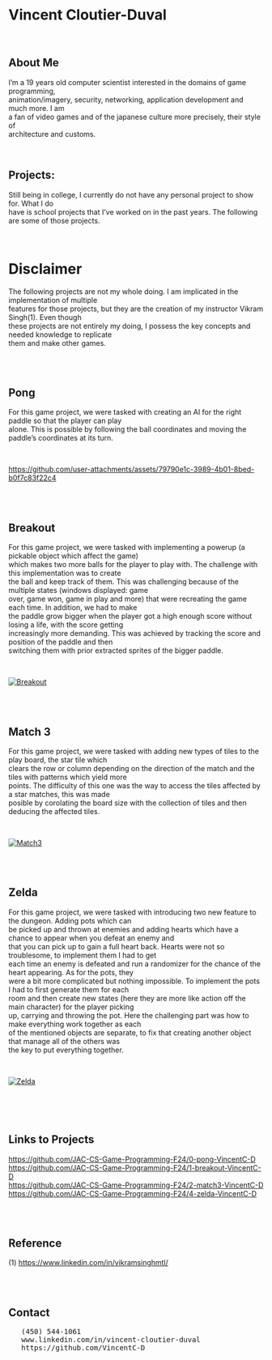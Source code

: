 # Vincent Cloutier-Duval
</br>

## About Me 

I’m a 19 years old computer scientist interested in the domains of game programming, </br>
animation/imagery, security, networking, application development and much more. I am </br>
a fan of video games and of the japanese culture more precisely, their style of</br> 
architecture and customs.

 </br>

## Projects: 

Still being in college, I currently do not have any personal project to show for. What I do</br> 
have is school projects that I’ve worked on in the past years. The following are some of those projects. 

</br>

# Disclaimer 

The following projects are not my whole doing. I am implicated in the implementation of multiple</br> 
features for those projects, but they are the creation of my instructor Vikram Singh(1). Even though</br> 
these projects are not entirely my doing, I possess the key concepts and needed knowledge to replicate</br> 
them and make other games. 

</br></br>

## Pong

For this game project, we were tasked with creating an AI for the right paddle so that the player can play</br>
alone. This is possible by following the ball coordinates and moving the paddle’s coordinates at its turn. 

</br>

https://github.com/user-attachments/assets/79790e1c-3989-4b01-8bed-b0f7c83f22c4

</br></br>

## Breakout

For this game project, we were tasked with implementing a powerup (a pickable object which affect the game)</br> 
which makes two more balls for the player to play with. The challenge with this implementation was to create</br> 
the ball and keep track of them. This was challenging because of the multiple states (windows displayed: game</br> 
over, game won, game in play and more) that were recreating the game each time. In addition, we had to make</br> 
the paddle grow bigger when the player got a high enough score without losing a life, with the score getting</br> 
increasingly more demanding. This was achieved by tracking the score and position of the paddle and then</br> 
switching them with prior extracted sprites of the bigger paddle.

</br>

[![Breakout](https://markdown-videos-api.jorgenkh.no/url?url=https%3A%2F%2Fwww.youtube.com%2Fwatch%3Fv%3D3s4wBpV2xo4%26ab_channel%3Dvincent_544)](https://www.youtube.com/watch?v=3s4wBpV2xo4&ab_channel=vincent_544)

</br></br>

## Match 3

For this game project, we were tasked with adding new types of tiles to the play board, the star tile which</br> 
clears the row or column depending on the direction of the match and the tiles with patterns which yield more</br> 
points. The difficulty of this one was the way to access the tiles affected by a star matches, this was made</br> 
posible by corolating the board size with the collection of tiles and then deducing the affected tiles.

</br>

[![Match3](https://markdown-videos-api.jorgenkh.no/url?url=https%3A%2F%2Fwww.youtube.com%2Fwatch%3Fv%3Dv7ssjojvSe8%26ab_channel%3Dvincent_544)](https://www.youtube.com/watch?v=v7ssjojvSe8&ab_channel=vincent_544)

</br></br>

## Zelda

For this game project, we were tasked with introducing two new feature to the dungeon. Adding pots which can</br> 
be picked up and thrown at enemies and adding hearts which have a chance to appear when you defeat an enemy and</br>
that you can pick up to gain a full heart back. Hearts were not so troublesome, to implement them I had to get</br>
each time an enemy is defeated and run a randomizer for the chance of the heart appearing. As for the pots, they</br>
were a bit more complicated but nothing impossible. To implement the pots I had to first generate them for each</br>
room and then create new states (here they are more like action off the main character) for the player picking</br>
up, carrying and throwing the pot. Here the challenging part was how to make everything work together as each</br>
of the mentioned objects are separate, to fix that creating another object that manage all of the others was</br> 
the key to put everything together.

</br>

[![Zelda](https://markdown-videos-api.jorgenkh.no/url?url=https%3A%2F%2Fwww.youtube.com%2Fwatch%3Fv%3DiWSiaQ8NoZw%26ab_channel%3Dvincent_544)](https://www.youtube.com/watch?v=iWSiaQ8NoZw&ab_channel=vincent_544)

</br></br></br>
## Links to Projects
https://github.com/JAC-CS-Game-Programming-F24/0-pong-VincentC-D
</br>
https://github.com/JAC-CS-Game-Programming-F24/1-breakout-VincentC-D
</br>
https://github.com/JAC-CS-Game-Programming-F24/2-match3-VincentC-D
</br>
https://github.com/JAC-CS-Game-Programming-F24/4-zelda-VincentC-D

</br></br>

## Reference

(1)  https://www.linkedin.com/in/vikramsinghmtl/ 

</br></br>

## Contact
<pre>
   (450) 544-1061
   www.linkedin.com/in/vincent-cloutier-duval                           vincentcloutierduval@gmail.com
   https://github.com/VincentC-D                                   Salaberry-de-Valleyfield, QC J6T5Z1
</pre>
